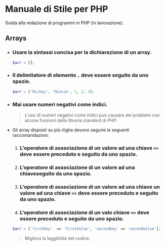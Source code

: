 # Manuale di Stile per PHP
Guida alla redazione di programmi in PHP (in lavorazione).


## Arrays

* ### Usare la sintassi concisa per la dichiarazione di un array.
  ```php
  $arr = [];

  ```

* ### Il delimitatore di elemento `,` deve essere seguito da uno spazio.
  ```php
  $arr = ['Mickey', 'Minnie', 1, 2, 3];

  ```

* ### Mai usare numeri negativi come indici.
  > L'uso di numeri negativi come indici può causare dei problemi con alcune funzioni della libreria standard di PHP.


* Gli array disposti su più riighe devono seguire le seguenti raccomandazioni:
  1. ### L'operatore di associazione di un valore ad una chiave `=>` deve essere preceduto e seguito da uno spazio.
  1. ### L'operatore di associazione di un valore ad una chiaveseguito da uno spazio.
  1. ### L'operatore di associazione di un valore ad una chiave un valore ad una chiave `=>` deve essere preceduto e seguito da uno spazio.
  1. ### L'operatore di associazione di un valo chiave `=>` deve essere preceduto e seguito da uno spazio.

  ```php
  $arr = ['firstKey'  => 'firstValue', 'secondKey' => 'secondValue'];

  ```
  > Migliora la leggibilità del codice.
